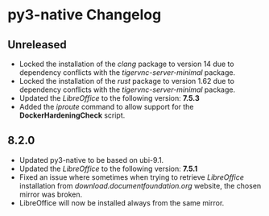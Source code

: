 # py3-native Changelog

## Unreleased
* Locked the installation of the *clang* package to version 14 due to dependency conflicts with the *tigervnc-server-minimal* package.
* Locked the installation of the *rust* package to version 1.62 due to dependency conflicts with the *tigervnc-server-minimal* package.
* Updated the *LibreOffice* to the following version: **7.5.3**
* Added the *iproute* command to allow support for the **DockerHardeningCheck** script.

## 8.2.0
* Updated py3-native to be based on ubi-9.1.
* Updated the *LibreOffice* to the following version: **7.5.1**
* Fixed an issue where sometimes when trying to retrieve *LibreOffice* installation from *download.documentfoundation.org* website, the chosen mirror was broken.
* LibreOffice will now be installed always from the same mirror. 
